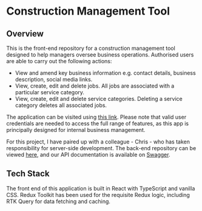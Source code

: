 # Construction Management Tool

## Overview

This is the front-end repository for a construction management tool designed to help managers oversee business operations. Authorised users are able to carry out the following actions:

- View and amend key business information e.g. contact details, business description, social media links.
- View, create, edit and delete jobs. All jobs are associated with a particular service category.
- View, create, edit and delete service categories. Deleting a service category deletes all associated jobs.

The application can be visited using [this link](http://4.234.160.181:9090/). Please note that valid user credentials are needed to access the full range of features, as this app is principally designed for internal business management.

For this project, I have paired up with a colleague - Chris - who has taken responsibility for server-side development. The back-end repository can be viewed [here](https://github.com/ChrisRistoff/Construction-Backend), and our API documentation is available on [Swagger](http://4.234.160.181:8080/swagger/index.html).

## Tech Stack

The front end of this application is built in React with TypeScript and vanilla CSS. Redux Toolkit has been used for the requisite Redux logic, including RTK Query for data fetching and caching.